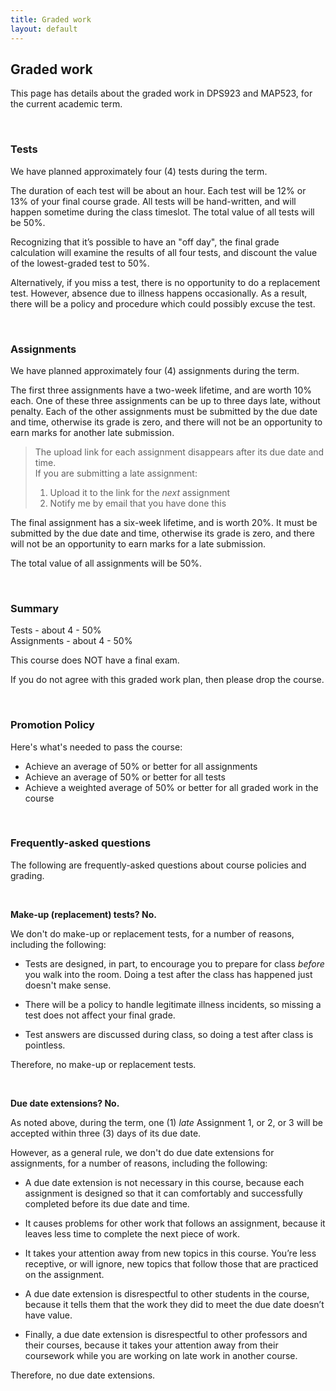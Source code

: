 ```yaml
---
title: Graded work
layout: default
---
```


## Graded work

This page has details about the graded work in DPS923 and MAP523, for the current academic term.

<br>

### Tests

We have planned approximately four (4) tests during the term.

The duration of each test will be about an hour. Each test will be 12% or 13% of your final course grade. All tests will be hand-written, and will happen sometime during the class timeslot. The total value of all tests will be 50%.

Recognizing that it’s possible to have an "off day", the final grade calculation will examine the results of all four tests, and discount the value of the lowest-graded test to 50%.

Alternatively, if you miss a test, there is no opportunity to do a replacement test. However, absence due to illness happens occasionally. As a result, there will be a policy and procedure which could possibly excuse the test.

<br>

### Assignments

We have planned approximately four (4) assignments during the term.

The first three assignments have a two-week lifetime, and are worth 10% each. One of these three assignments can be up to three days late, without penalty. Each of the other assignments must be submitted by the due date and time, otherwise its grade is zero, and there will not be an opportunity to earn marks for another late submission.

> The upload link for each assignment disappears after its due date and time.  
> If you are submitting a late assignment:  
> 1. Upload it to the link for the *next* assignment  
> 2. Notify me by email that you have done this

The final assignment has a six-week lifetime, and is worth 20%. It must be submitted by the due date and time, otherwise its grade is zero, and there will not be an opportunity to earn marks for a late submission.

The total value of all assignments will be 50%.

<br>

### Summary

Tests - about 4 - 50%  
Assignments - about 4 - 50%  

This course does NOT have a final exam. 

If you do not agree with this graded work plan, then please drop the course.

<br>

### Promotion Policy

Here's what's needed to pass the course:
* Achieve an average of 50% or better for all assignments
*	Achieve an average of 50% or better for all tests
*	Achieve a weighted average of 50% or better for all graded work in the course

<br>

### Frequently-asked questions

The following are frequently-asked questions about course policies and grading. 

<br>

**Make-up (replacement) tests? No.**

We don't do make-up or replacement tests, for a number of reasons, including the following:

* Tests are designed, in part, to encourage you to prepare for class *before* you walk into the room. Doing a test after the class has happened just doesn't make sense.

* There will be a policy to handle legitimate illness incidents, so missing a test does not affect your final grade.

* Test answers are discussed during class, so doing a test after class is pointless.

Therefore, no make-up or replacement tests. 

<br>

**Due date extensions? No.**

As noted above, during the term, one (1) *late* Assignment 1, or 2, or 3 will be accepted within three (3) days of its due date. 

However, as a general rule, we don't do due date extensions for assignments, for a number of reasons, including the following:

* A due date extension is not necessary in this course, because each assignment is designed so that it can comfortably and successfully completed before its due date and time.

* It causes problems for other work that follows an assignment, because it leaves less time to complete the next piece of work.

* It takes your attention away from new topics in this course. You’re less receptive, or will ignore, new topics that follow those that are practiced on the assignment.

* A due date extension is disrespectful to other students in the course, because it tells them that the work they did to meet the due date doesn’t have value.

* Finally, a due date extension is disrespectful to other professors and their courses, because it takes your attention away from their coursework while you are working on late work in another course.

Therefore, no due date extensions.

<br>
